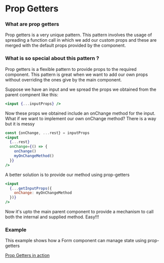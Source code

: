 # Prop Getters

### What are prop getters

Prop getters is a very unique pattern. This pattern involves the usage of spreading a function call in which we add our custom props and these are merged with the default props provided by the component.

### What is so special about this pattern ?

Prop getters is a flexible pattern to provide props to the required component. This pattern is great when we want to add our own props without overriding the ones give by the main component.

Suppose we have an input and we spread the props we obtained from the parent compnent like this:

```jsx
<input {...inputProps} />
```

Now these props we obtained include an onChange method for the input. What if we want to implement our own onChange method?
There is a way but it is messy

```jsx
const {onChange, ...rest} = inputProps
<input
  {...rest}
  onChange={() => {
    onChange()
    myOnChangeMethod()
  }}
/>
```

A better solution is to provide our method using prop-getters

```jsx
<input
  {...getInputProps({
    onChange: myOnChangeMethod
  })}
/>
```

Now it's upto the main parent component to provide a mechanism to call both the internal and supplied method.
Easy!!!

### Example

This example shows how a Form component can manage state using prop-getters

[Prop Getters in action](https://codesandbox.io/s/2pq87v9r4r)
